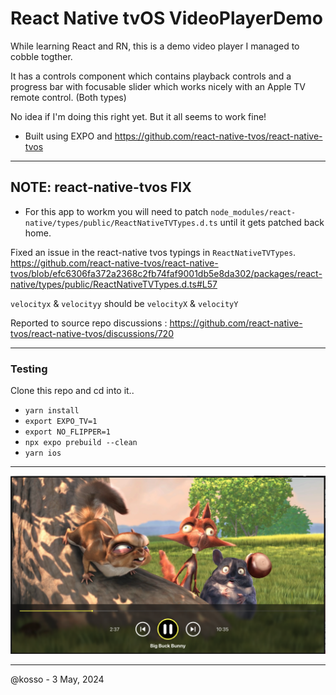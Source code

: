 # React Native tvOS VideoPlayerDemo 

While learning React and RN, this is a demo video player I managed to cobble togther. 

It has a controls component which contains playback controls and a progress bar with focusable slider which works nicely with an Apple TV remote control. (Both types)

No idea if I'm doing this right yet. But it all seems to work fine! 

- Built using EXPO and https://github.com/react-native-tvos/react-native-tvos

---------
## NOTE: react-native-tvos FIX

- For this app to workm you will need to patch `node_modules/react-native/types/public/ReactNativeTVTypes.d.ts` until it gets patched back home. 

Fixed an issue in the react-native tvos typings in `ReactNativeTVTypes`. 
https://github.com/react-native-tvos/react-native-tvos/blob/efc6306fa372a2368c2fb74faf9001db5e8da302/packages/react-native/types/public/ReactNativeTVTypes.d.ts#L57

`velocityx` & `velocityy` should be `velocityX` & `velocityY`

Reported to source repo discussions : https://github.com/react-native-tvos/react-native-tvos/discussions/720

---------


### Testing

Clone this repo and cd into it.. 

- `yarn install`
- `export EXPO_TV=1`
- `export NO_FLIPPER=1`
- `npx expo prebuild --clean`
- `yarn ios`

----------------

![screenshot](screenshot.png)

----------------

@kosso - 3 May, 2024